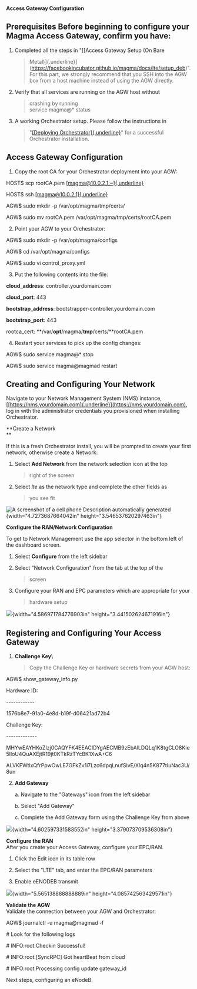 **\
Access Gateway Configuration**

Prerequisites Before beginning to configure your Magma Access Gateway, confirm you have:
----------------------------------------------------------------------------------------

1.  Completed all the steps in \"[[Access Gateway Setup (On Bare
    > Metal)]{.underline}](https://facebookincubator.github.io/magma/docs/lte/setup_deb)\".
    > For this part, we strongly recommend that you SSH into the AGW box
    > from a host machine instead of using the AGW directly.

2.  Verify that all services are running on the AGW host without
    > crashing by running\
    > service magma@\* status

3.  A working Orchestrator setup. Please follow the instructions in
    > \"[[Deploying
    > Orchestrator]{.underline}](https://facebookincubator.github.io/magma/docs/orc8r/deploying)\"
    > for a successful Orchestrator installation.

Access Gateway Configuration 
----------------------------

1.  Copy the root CA for your Orchestrator deployment into your AGW:

HOST\$ scp rootCA.pem [[magma\@10.0.2.1:\~]{.underline}](about:blank)

HOST\$ ssh [[magma\@10.0.2.1]{.underline}](about:blank)

AGW\$ sudo mkdir -p /var/opt/magma/tmp/certs/

AGW\$ sudo mv rootCA.pem /var/opt/magma/tmp/certs/rootCA.pem

2.  Point your AGW to your Orchestrator:

AGW\$ sudo mkdir -p /var/opt/magma/configs

AGW\$ cd /var/opt/magma/configs

AGW\$ sudo vi control\_proxy.yml

3.  Put the following contents into the file:

**cloud\_address**: controller.yourdomain.com

**cloud\_port**: 443

**bootstrap\_address**: bootstrapper-controller.yourdomain.com

**bootstrap\_port**: 443

rootca\_cert: **/var/**opt**/magma/**tmp**/certs/**rootCA.pem

4.  Restart your services to pick up the config changes:

AGW\$ sudo service magma@\* stop

AGW\$ sudo service magma\@magmad restart

Creating and Configuring Your Network
-------------------------------------

Navigate to your Network Management System (NMS) instance,
[[https://nms.yourdomain.com]{.underline}](https://nms.yourdomain.com),
log in with the administrator credentials you provisioned when
installing Orchestrator.

**Create a Network\
**

If this is a fresh Orchestrator install, you will be prompted to create
your first network, otherwise create a Network:

1.  Select **Add Network** from the network selection icon at the top
    > right of the screen

2.  Select *lte* as the network type and complete the other fields as
    > you see fit

![A screenshot of a cell phone Description automatically
generated](media/image1.png){width="4.7273687664042in"
height="3.546537620297463in"}

**Configure the RAN/Network Configuration**

To get to Network Management use the app selector in the bottom left of
the dashboard screen.

1.  Select **Configure** from the left sidebar

2.  Select \"Network Configuration\" from the tab at the top of the
    > screen

3.  Configure your RAN and EPC parameters which are appropriate for your
    > hardware setup

![](media/image2.png){width="4.586971784776903in"
height="3.441502624671916in"}

Registering and Configuring Your Access Gateway
-----------------------------------------------

1.  **Challenge Key**\
    > Copy the Challenge Key or hardware secrets from your AGW host:

AGW\$ show\_gateway\_info.py

Hardware ID:

\-\-\-\-\-\-\-\-\-\-\--

1576b8e7-91a0-4e8d-b19f-d06421ad72b4

Challenge Key:

\-\-\-\-\-\-\-\-\-\-\-\--

MHYwEAYHKoZIzj0CAQYFK4EEACIDYgAECMB9zEbAlLDQLq1K8tgCLO8Kie5IloU4QuAXEjtR19jt0KTkRzTYcBK1XwA+C6

ALVKFWtlxQfrPpwOwLE7GFkZv1i7Lzc6dpqLnufSlvE/Xlq4n5K877tIuNac3U/8un

2.  **Add Gateway**

    a.  Navigate to the \"Gateways\" icon from the left sidebar

    b.  Select \"Add Gateway\"

    c.  Complete the Add Gateway form using the Challenge Key from above

![](media/image3.png){width="4.602597331583552in"
height="3.379073709536308in"}

**Configure the RAN**\
After you create your Access Gateway, configure your EPC/RAN.

1.  Click the Edit icon in its table row

2.  Select the \"LTE\" tab, and enter the EPC/RAN parameters

3.  Enable eENODEB transmit

![](media/image4.png){width="5.565138888888889in"
height="4.085742563429571in"}

**Validate the AGW**\
Validate the connection between your AGW and Orchestrator:

AGW\$ journalctl -u magma\@magmad -f

\# Look for the following logs

\# INFO:root:Checkin Successful!

\# INFO:root:\[SyncRPC\] Got heartBeat from cloud

\# INFO:root:Processing config update gateway\_id

Next steps, configuring an eNodeB.
